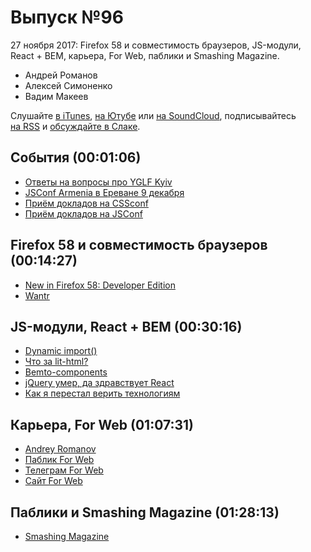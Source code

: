 # Выпуск №96

27 ноября 2017: Firefox 58 и совместимость браузеров, JS-модули, React + BEM, карьера, For Web, паблики и Smashing Magazine.

- Андрей Романов
- Алексей Симоненко
- Вадим Макеев

Слушайте [в iTunes](https://itunes.apple.com/ru/podcast/veb-standarty/id1080500016), [на Ютубе](https://www.youtube.com/playlist?list=PLMBnwIwFEFHcwuevhsNXkFTcadeX5R1Go) или [на SoundCloud](https://soundcloud.com/web-standards), подписывайтесь [на RSS](https://web-standards.ru/podcast/feed/) и [обсуждайте в Слаке](http://slack.web-standards.ru/).

## События (00:01:06)

- [Ответы на вопросы про YGLF Kyiv](https://medium.com/p/9e41541f3c91)
- [JSConf Armenia в Ереване 9 декабря](https://jsconf.am/)
- [Приём докладов на CSSconf](https://2018.cssconf.eu/call-for-speakers/)
- [Приём докладов на JSConf](https://2018.jsconf.eu/call-for-speakers/)

## Firefox 58 и совместимость браузеров (00:14:27)

- [New in Firefox 58: Developer Edition](https://hacks.mozilla.org/2017/11/new-in-firefox-58-developer-edition/)
- [Wantr](http://wantr.ru/)

## JS-модули, React + BEM (00:30:16)

- [Dynamic import()](https://developers.google.com/web/updates/2017/11/dynamic-import)
- [Что за lit-html?](https://zhukovka.github.io/js/featured/lit-html)
- [Bemto-components](http://kizu.ru/bemto-components/)
- [jQuery умер, да здравствует React](https://vk.com/wall109267511_2997)
- [Как я перестал верить технологиям](https://youtu.be/p5g4giWmcvE)

## Карьера, For Web (01:07:31)

- [Andrey Romanov](http://andrew-r.ru/)
- [Паблик For Web](https://vk.com/forwebdev)
- [Телеграм For Web](https://t.me/forwebdev)
- [Сайт For Web](http://forwebdev.ru/)

## Паблики и Smashing Magazine (01:28:13)

- [Smashing Magazine](https://www.smashingmagazine.com/)
